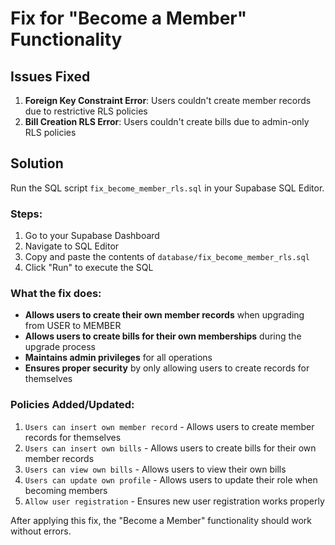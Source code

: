 # Fix for "Become a Member" Functionality

## Issues Fixed

1. **Foreign Key Constraint Error**: Users couldn't create member records due to restrictive RLS policies
2. **Bill Creation RLS Error**: Users couldn't create bills due to admin-only RLS policies

## Solution

Run the SQL script `fix_become_member_rls.sql` in your Supabase SQL Editor.

### Steps:

1. Go to your Supabase Dashboard
2. Navigate to SQL Editor
3. Copy and paste the contents of `database/fix_become_member_rls.sql`
4. Click "Run" to execute the SQL

### What the fix does:

- **Allows users to create their own member records** when upgrading from USER to MEMBER
- **Allows users to create bills for their own memberships** during the upgrade process
- **Maintains admin privileges** for all operations
- **Ensures proper security** by only allowing users to create records for themselves

### Policies Added/Updated:

1. `Users can insert own member record` - Allows users to create member records for themselves
2. `Users can insert own bills` - Allows users to create bills for their own member records
3. `Users can view own bills` - Allows users to view their own bills
4. `Users can update own profile` - Allows users to update their role when becoming members
5. `Allow user registration` - Ensures new user registration works properly

After applying this fix, the "Become a Member" functionality should work without errors.